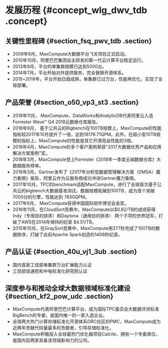 # 发展历程 {#concept_wlg_dwv_tdb .concept}

## 关键性里程碑 {#section_fsq_pwv_tdb .section}

-   2009年9月，MaxCompute大数据平台飞天项目正式启动。
-   2010年10月，阿里巴巴集团自主研发的第一代云计算平台稳定运行。
-   2013年8月，平台的单集群规模已达到5000台。
-   2014年7月，平台开始对外提供服务，完全替换开源体系。
-   2015~2018年，平台开始日趋成熟，单集群已过万台，性能再优化，实现了全球部署。

## 产品荣誉 {#section_o50_vp3_st3 .section}

-   2018年11月， MaxCompute，DataWorks和AnalyticDB代表阿里云入选Forrester Wave™ Q4 2018云数据仓库报告。
-   2018年9月， 基于公共云的Bigbench在100TB规模上，MaxCompute的性能指标较2017年10月提升了一倍，达到18176.71QPM。此外，在超小型10TB规模的指标上，MaxCompute的性能是其它开源竞品性能的3倍。
-   2018年4月，MaxCompute的多个客户案例荣获“2017大数据优秀产品和应用解决方案案例”奖。
-   2018年3月，MaxCompute登上Forrester《2018年一季度云端数据仓库》大数据服务榜单。
-   2018年3月，Gartner发布了《2017年分析型数据管理解决方案（DMSA）魔力象限》报告，阿里云作为云服务商成功冲进Gartner魔力象限。
-   2017年10月，TPC的benchmark适配MaxCompute，进行了全球首次基于公共云的bigbench大数据基准测试，数据规模拓展到100TB，成为首个突破7000分的引擎，性能达到 7830QPM。
-   2017年6月， MaxCompute获得中国国际软件博览会金奖。
-   2016年11月，在CloudSort竞赛中，MaxCompute以$0.82/TB的成绩获得Indy（专用目的排序）和Daytona（通用目的排序） 两个子项的世界冠军，打破了AWS在2014年保持的纪录 $4.51/TB。
-   2015年10月，在GraySort竞赛中，MaxCompute用377秒完成了100TB的数据排序，打破了此前Apache Spark创造的1406秒纪录。

## 产品认证 {#section_40u_vj1_3ub .section}

-   国内首家工信部单集群万台扩展能力认证
-   工信部信通院和中电标准化研究院认证

## 深度参与和推动全球大数据领域标准化建设 {#section_kf2_pow_udc .section}

-   MaxCompute代表阿里巴巴计算平台，成为国际TPC委员会大数据评测标准BigBench的专委，是国内唯一的一家入选企业。
-   全球两大热门计算存储标准化开源体系ORC社区的PMC，MaxCompute成为近两年贡献代码量最多的贡献者，引导存储标准化。
-   MaxCompute积极投入全球最热门优化器项目Calcite，拥有一个专委席位，是国内前两家具备该领域影响力的公司。

